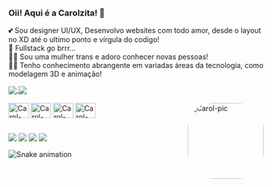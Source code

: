 ### Oii! Aqui é a Carolzita! 👻
  💕 Sou designer UI/UX, Desenvolvo websites com todo amor, desde o layout no XD até o ultimo ponto e vírgula do codigo! <br>
  🚀 Fullstack go brrr... <br>
  🏳️‍⚧️ Sou uma mulher trans e adoro conhecer novas pessoas! <br>
  👩‍💻 Tenho conhecimento abrangente em variadas áreas da tecnologia, como modelagem 3D e animação!
  

<a href="https://github.com/yoitscarolinee">
  <img align="center" src="https://github-readme-stats.vercel.app/api?username=yoitscarolinee&count_private=true&show_icons=true&theme=default)" />
</a>
<a href="https://github.com/yoitscarolinee">
  <img align="center" src="https://github-readme-stats.vercel.app/api/top-langs/?username=yoitscarolinee&layout=compact&count_private=true" />
</a>


<div style="display: inline_block"><br>
  <img align="center" alt="Carol-HTML" height="30" width="40" src="https://cdn.jsdelivr.net/gh/devicons/devicon/icons/html5/html5-original.svg">
  <img align="center" alt="Carol-CSS" height="30" width="40" src="https://cdn.jsdelivr.net/gh/devicons/devicon/icons/css3/css3-original.svg">
  <img align="center" alt="Carol-PHP" height="30" width="40" src="https://cdn.jsdelivr.net/gh/devicons/devicon/icons/php/php-plain.svg">
  <img align="center" alt="Carol-Js" height="30" width="40" src="https://cdn.jsdelivr.net/gh/devicons/devicon/icons/javascript/javascript-original.svg">
  <img align="right" alt="Carol-pic" height="150" style="border-radius:50px;" src="https://cdn.discordapp.com/attachments/715924253270343701/899768146225938483/avatar.png">
</div>
    
  ##
 
 <div> 
  <a href="https://www.instagram.com/yoitscarolll/" target="_blank"><img src="https://img.shields.io/badge/-Instagram-%23E4405F?style=for-the-badge&logo=instagram&logoColor=white" target="_blank"></a>
 	<a href="https://www.twitch.tv/cisnxy" target="_blank"><img src="https://img.shields.io/badge/Twitch-9146FF?style=for-the-badge&logo=twitch&logoColor=white" target="_blank"></a>
 <a href="https://discord.gg/ztSnevB8SW" target="_blank"><img src="https://img.shields.io/badge/Discord-7289DA?style=for-the-badge&logo=discord&logoColor=white" target="_blank"></a> 
  <a href = "mailto:contato@caroline.art.br"><img src="https://img.shields.io/badge/-Gmail-%23333?style=for-the-badge&logo=gmail&logoColor=white" target="_blank"></a>
 
  ![Snake animation](https://github.com/yoitscarolinee/yoitscarolinee/blob/output/github-contribution-grid-snake.svg)
 
</div>
